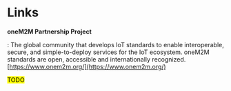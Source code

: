 # Links

**oneM2M Partnership Project**

:	The global community that develops IoT standards to enable interoperable, secure, and simple-to-deploy services for the IoT ecosystem. oneM2M standards are open, accessible and internationally recognized.  
	[https://www.onem2m.org/](https://www.onem2m.org/)


<mark>TODO</mark>